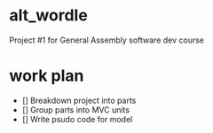 # alt_wordle

Project #1 for General Assembly software dev course 

# work plan 

- [] Breakdown project into parts 
- [] Group parts into MVC units 
- [] Write psudo code for model 